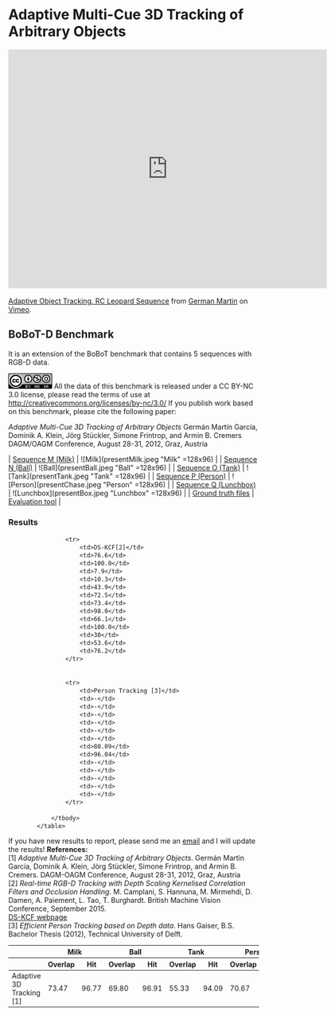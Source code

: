 # Adaptive Multi-Cue 3D Tracking of Arbitrary Objects


<iframe src="https://player.vimeo.com/video/33781357" width="640" height="480" frameborder="0" webkitallowfullscreen mozallowfullscreen allowfullscreen> </iframe>
<p><a href="https://vimeo.com/33781357">Adaptive Object Tracking. RC Leopard Sequence</a> from <a href="https://vimeo.com/germanmg">German Martin</a> on <a href="https://vimeo.com">Vimeo</a>.</p>


## BoBoT-D Benchmark

It is an extension of the BoBoT benchmark that contains 5 sequences with RGB-D data. 


![image alt <](license.png "License") All the data of this benchmark is released under a CC BY-NC 3.0 license, please read the terms of use at http://creativecommons.org/licenses/by-nc/3.0/
If you publish work based on this benchmark, please cite the following paper:

*Adaptive Multi-Cue 3D Tracking of Arbitrary Objects*
Germán Martín García, Dominik A. Klein, Jörg Stückler, Simone Frintrop, and Armin B. Cremers 
DAGM/OAGM Conference, August 28-31, 2012, Graz, Austria 

| [Sequence M (Milk)](https://drive.google.com/uc?id=0BzA882ZfDaNmX1BReXN4WU1POU0&export=download)  | ![Milk](presentMilk.jpeg "Milk" =128x96) |
| [Sequence N (Ball)](https://drive.google.com/uc?id=0BzA882ZfDaNmNGd3UFVWN3dTb28&export=download)  | ![Ball](presentBall.jpeg "Ball" =128x96) |
| [Sequence O (Tank)](https://drive.google.com/uc?id=0BzA882ZfDaNmNFFubnBzRHNOOXM&export=download)  | ![Tank](presentTank.jpeg "Tank" =128x96) |
| [Sequence P (Person)](https://drive.google.com/uc?id=0BzA882ZfDaNmU2FsZVJhNmZ3UWs&export=download)  | ![Person](presentChase.jpeg "Person" =128x96) |
| [Sequence Q (Lunchbox)](https://drive.google.com/uc?id=0BzA882ZfDaNmTFRxVm9GdUkzbzg&export=download)  | ![Lunchbox](presentBox.jpeg "Lunchbox" =128x96) |
| [Ground truth files](gt.zip) | [Evaluation tool](evaluator.zip) |


### Results

<table cellpadding="0" cellspacing="0" >
			<thead>
				<tr>
					<th></th>
					<th class="center" colspan="2" >Milk</th>
					<th class="center" colspan="2" >Ball</th>
					<th class="center" colspan="2" >Tank</th>
					<th class="center" colspan="2" >Person</th>
					<th class="center" colspan="2" >Box</th>
					<th class="center" colspan="3">Averages</th>
				</tr>
				<tr style="width: 50%">
					<th></th>
					<th>Overlap</th>
					<th>Hit</th>
					<th>Overlap</th>
					<th>Hit</th>
					<th>Overlap</th>
					<th>Hit</th>
					<th>Overlap</th>
					<th>Hit</th>
					<th>Overlap</th>
					<th>Hit</th>
					<th>CPU</th>
					<th>Overlap</th>
					<th>Hit</th>
				</tr>
			</thead>
				<tbody>
					<tr>
						<td>Adaptive 3D Tracking [1]</td>
						<td>73.47</td>
						<td>96.77</td>
						<td>69.80</td>
						<td>96.91</td>
						<td>55.33</td>
						<td>94.09</td>
						<td>70.67</td>
						<td>95.32</td>
						<td>73.10</td>
						<td>99.81</td>
						<td>30.69</td>
						<td>68.47</td>
						<td>96.58</td>
					</tr>
					
					<tr>
						<td>DS-KCF[2]</td>
						<td>76.6</td>
						<td>100.0</td>
						<td>7.9</td>
						<td>10.3</td>
						<td>43.9</td>
						<td>72.5</td>
						<td>73.4</td>
						<td>98.0</td>
						<td>66.1</td>
						<td>100.0</td>
						<td>30</td>
						<td>53.6</td>
						<td>76.2</td>
					</tr>
					             
					
					<tr>
						<td>Person Tracking [3]</td>
						<td>-</td>
						<td>-</td>
						<td>-</td>
						<td>-</td>
						<td>-</td>
						<td>-</td>
						<td>80.09</td>
						<td>96.04</td>
						<td>-</td>
						<td>-</td>
						<td>-</td>
						<td>-</td>
						<td>-</td>
					</tr>

				</tbody>	
			</table>

If you have new results to report, please send me an [email](mailto:martin@iai.uni-bonn.de?Subject=BoBoT-D) and I will update the results!
__References:__
<br/> \[1\] _Adaptive Multi-Cue 3D Tracking of Arbitrary Objects_. Germán Martín García, Dominik A. Klein, Jörg Stückler, Simone Frintrop, and Armin B. Cremers. DAGM-OAGM Conference, August 28-31, 2012, Graz, Austria
<br/> \[2\] _Real-time RGB-D Tracking with Depth Scaling Kernelised Correlation Filters and Occlusion Handling_. M. Camplani, S. Hannuna,  M. Mirmehdi, D. Damen, A. Paiement, L. Tao, T. Burghardt. British Machine Vision Conference, September 2015.
<br/>[DS-KCF webpage](http://www.irc-sphere.ac.uk/work-package-2/DS-KCF)
<br/> \[3\] _Efficient Person Tracking based on Depth data_. Hans Gaiser, B.S. Bachelor Thesis (2012), Technical University of Delft.

